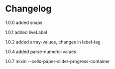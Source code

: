 # Changelog

1.0.0 added snaps

1.0.1 added liveLabel

1.0.2 added array-values, changes in label-tag

1.0.4 added parse-numeric-values

1.0.7 mixin --cells-paper-slider-progress-container
